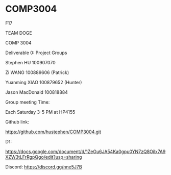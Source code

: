 # COMP3004
F17



TEAM DOGE

COMP 3004

Deliverable 0: Project Groups


Stephen HU 		100907070

Zi WANG 		100889606  (Patrick)

Yuanming XIAO 	100879652  (Hunter)

Jason MacDonald    100818884



Group meeting Time:

Each Saturday 3-5 PM at HP4155

Github link:

https://github.com/hustephen/COMP3004.git



D1:


https://docs.google.com/document/d/1ZeGu6JA54Ka0gpu0YN7zQ8Oilx7A9XZW3tLFrRgpQgo/edit?usp=sharing



Discord:
https://discord.gg/nne5J7B
